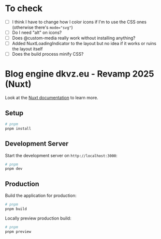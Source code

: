# To check
- [ ] I think I have to change how I color icons if I'm to use the CSS ones (otherwise there's `mode="svg"`)
- [ ] Do I need "alt" on icons?
- [ ] Does @custom-media really work without installing anything?
- [ ] Added NuxtLoadingIndicator to the layout but no idea if it works or ruins the layout itself
- [ ] Does the build process minify CSS?

# Blog engine dkvz.eu - Revamp 2025 (Nuxt)

Look at the [Nuxt documentation](https://nuxt.com/docs/getting-started/introduction) to learn more.

## Setup

```bash
# pnpm
pnpm install
```

## Development Server

Start the development server on `http://localhost:3000`:

```bash
# pnpm
pnpm dev
```

## Production

Build the application for production:

```bash
# pnpm
pnpm build
```

Locally preview production build:

```bash
# pnpm
pnpm preview
```

